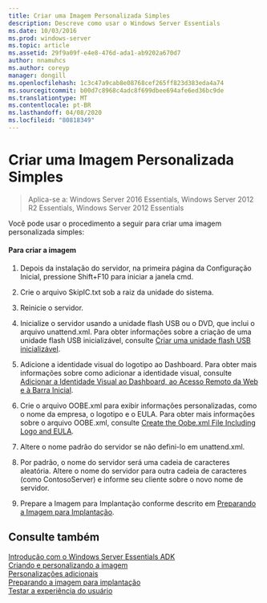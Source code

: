 ```yaml
---
title: Criar uma Imagem Personalizada Simples
description: Descreve como usar o Windows Server Essentials
ms.date: 10/03/2016
ms.prod: windows-server
ms.topic: article
ms.assetid: 29f9a09f-e4e8-476d-ada1-ab9202a670d7
author: nnamuhcs
ms.author: coreyp
manager: dongill
ms.openlocfilehash: 1c3c47a9cab8e08768cef265ff823d383eda4a74
ms.sourcegitcommit: b00d7c8968c4adc8f699dbee694afe6ed36bc9de
ms.translationtype: MT
ms.contentlocale: pt-BR
ms.lasthandoff: 04/08/2020
ms.locfileid: "80818349"
---
```

# <a name="create-a-simple-customized-image"></a>Criar uma Imagem Personalizada Simples

>Aplica-se a: Windows Server 2016 Essentials, Windows Server 2012 R2 Essentials, Windows Server 2012 Essentials

Você pode usar o procedimento a seguir para criar uma imagem personalizada simples:  
  
#### <a name="to-create-the-image"></a>Para criar a imagem  
  
1.  Depois da instalação do servidor, na primeira página da Configuração Inicial, pressione Shift+F10 para iniciar a janela cmd.  
  
2.  Crie o arquivo SkipIC.txt sob a raiz da unidade do sistema.  
  
3.  Reinicie o servidor.  
  
4.  Inicialize o servidor usando a unidade flash USB ou o DVD, que inclui o arquivo unattend.xml. Para obter informações sobre a criação de uma unidade flash USB inicializável, consulte [Criar uma unidade flash USB inicializável](Create-a-Bootable-USB-Flash-Drive.md).  
  
5.  Adicione a identidade visual do logotipo ao Dashboard. Para obter mais informações sobre como adicionar a identidade visual, consulte [Adicionar a Identidade Visual ao Dashboard, ao Acesso Remoto da Web e à Barra Inicial](Add-Branding-to-the-Dashboard--Remote-Web-Access--and-Launchpad.md).  
  
6.  Crie o arquivo OOBE.xml para exibir informações personalizadas, como o nome da empresa, o logotipo e o EULA. Para obter mais informações sobre o arquivo OOBE.xml, consulte [Create the Oobe.xml File Including Logo and EULA](Create-the-Oobe.xml-File-Including-Logo-and-EULA.md).  
  
7.  Altere o nome padrão do servidor se não defini-lo em unattend.xml.  
  
8.  Por padrão, o nome do servidor será uma cadeia de caracteres aleatória. Altere o nome do servidor para outra cadeia de caracteres (como ContosoServer) e informe seu cliente sobre o novo nome de servidor.  
  
9. Prepare a Imagem para Implantação conforme descrito em [Preparando a Imagem para Implantação](Preparing-the-Image-for-Deployment.md).  
  
## <a name="see-also"></a>Consulte também  
 [Introdução com o Windows Server Essentials ADK](Getting-Started-with-the-Windows-Server-Essentials-ADK.md)   
 [Criando e personalizando a imagem](Creating-and-Customizing-the-Image.md)   
 [Personalizações adicionais](Additional-Customizations.md)   
 [Preparando a imagem para implantação](Preparing-the-Image-for-Deployment.md)   
 [Testar a experiência do usuário](Testing-the-Customer-Experience.md)